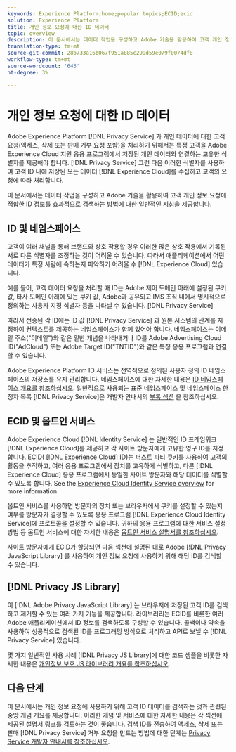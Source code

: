```yaml
---
keywords: Experience Platform;home;popular topics;ECID;ecid
solution: Experience Platform
title: 개인 정보 요청에 대한 ID 데이터
topic: overview
description: 이 문서에서는 데이터 작업을 구성하고 Adobe 기술을 활용하여 고객 개인 정보 요청에 적합한 ID 정보를 효과적으로 검색하는 방법에 대한 일반적인 지침을 제공합니다.
translation-type: tm+mt
source-git-commit: 28b733a16b067f951a885c299d59e079f0074df8
workflow-type: tm+mt
source-wordcount: '643'
ht-degree: 3%

---
```



# 개인 정보 요청에 대한 ID 데이터

Adobe Experience Platform [!DNL Privacy Service] 가 개인 데이터에 대한 고객 요청(액세스, 삭제 또는 판매 거부 요청 포함)을 처리하기 위해서는 특정 고객을 Adobe Experience Cloud 지원 응용 프로그램에서 저장된 개인 데이터와 연결하는 고유한 식별자를 제공해야 합니다. [!DNL Privacy Service] 그런 다음 이러한 식별자를 사용하여 고객 ID 내에 저장된 모든 데이터 [!DNL Experience Cloud]를 수집하고 고객의 요청에 따라 처리합니다.

이 문서에서는 데이터 작업을 구성하고 Adobe 기술을 활용하여 고객 개인 정보 요청에 적합한 ID 정보를 효과적으로 검색하는 방법에 대한 일반적인 지침을 제공합니다.

## ID 및 네임스페이스

고객이 여러 채널을 통해 브랜드와 상호 작용할 경우 이러한 많은 상호 작용에서 기록된 서로 다른 식별자를 조정하는 것이 어려울 수 있습니다. 따라서 애플리케이션에서 어떤 데이터가 특정 사람에 속하는지 파악하기 어려울 수 [!DNL Experience Cloud] 있습니다.

예를 들어, 고객 데이터 요청을 처리할 때 ID는 Adobe 제어 도메인 아래에 설정된 쿠키 값, 타사 도메인 아래에 있는 쿠키 값, Adobe과 공유되고 IMS 조직 내에서 명시적으로 정의하는 사용자 지정 식별자 등을 나타낼 수 있습니다. [!DNL Privacy Service]

따라서 전송된 각 ID에는 ID 값 [!DNL Privacy Service] 과 원본 시스템의 관계를 지정하여 컨텍스트를 제공하는 네임스페이스가 함께 있어야 합니다. 네임스페이스는 이메일 주소(&quot;이메일&quot;)와 같은 일반 개념을 나타내거나 ID를 Adobe Advertising Cloud ID(&quot;AdCloud&quot;) 또는 Adobe Target ID(&quot;TNTID&quot;)와 같은 특정 응용 프로그램과 연결할 수 있습니다.

Adobe Experience Platform ID 서비스는 전역적으로 정의된 사용자 정의 ID 네임스페이스의 저장소를 유지 관리합니다. 네임스페이스에 대한 자세한 내용은 [ID 네임스페이스 개요를 참조하십시오](../identity-service/namespaces.md). 일반적으로 사용되는 표준 네임스페이스 및 네임스페이스 한정자 목록 [!DNL Privacy Service]은 개발자 안내서의 [부록 섹션](api/appendix.md) 을 참조하십시오.

## ECID 및 옵트인 서비스

Adobe Experience Cloud [!DNL Identity Service] 는 일반적인 ID 프레임워크 [!DNL Experience Cloud]를 제공하고 각 사이트 방문자에게 고유한 영구 ID를 지정합니다. ECID( [!DNL Experience Cloud] ID)는 퍼스트 파티 쿠키를 사용하여 고객의 활동을 추적하고, 여러 응용 프로그램에서 장치를 고유하게 식별하고, 다른 [!DNL Experience Cloud] 응용 프로그램에서 동일한 사이트 방문자와 해당 데이터를 식별할 수 있도록 합니다. See the [Experience Cloud Identity Service overview](https://docs.adobe.com/content/help/ko-KR/id-service/using/intro/overview.html) for more information.

옵트인 서비스를 사용하면 방문자의 장치 또는 브라우저에서 쿠키를 설정할 수 있는지 여부를 방문자가 결정할 수 있도록 응용 프로그램 [!DNL Experience Cloud Identity Service]에 프로토콜을 설정할 수 있습니다. 귀하의 응용 프로그램에 대한 서비스 설정 방법 등 옵트인 서비스에 대한 자세한 내용은 [옵트인 서비스 설명서를 참조하십시오](https://docs.adobe.com/content/help/ko-KR/id-service/using/implementation/opt-in-service/optin-overview.html).

사이트 방문자에게 ECID가 할당되면 다음 섹션에 설명된 대로 Adobe [!DNL Privacy JavaScript Library] 를 사용하여 개인 정보 요청에 사용하기 위해 해당 ID를 검색할 수 있습니다.

## [!DNL Privacy JS Library]

이 [!DNL Adobe Privacy JavaScript Library] 는 브라우저에 저장된 고객 ID를 검색하고 제거할 수 있는 여러 가지 기능을 제공합니다. 라이브러리는 ECID를 비롯한 여러 Adobe 애플리케이션에서 ID 정보를 검색하도록 구성할 수 있습니다. 콜백이나 약속을 사용하여 성공적으로 검색된 ID를 프로그래밍 방식으로 처리하고 API로 보낼 수 [!DNL Privacy Service] 있습니다.

몇 가지 일반적인 사용 사례 [!DNL Privacy JS Library]에 대한 코드 샘플을 비롯한 자세한 내용은 [개인정보 보호 JS 라이브러리 개요를 참조하십시오](js-library.md).

## 다음 단계

이 문서에서는 개인 정보 요청에 사용하기 위해 고객 ID 데이터를 검색하는 것과 관련된 중앙 개념 개요를 제공합니다. 이러한 개념 및 서비스에 대한 자세한 내용은 각 섹션에 제공된 설명서 링크를 검토하는 것이 좋습니다. 검색 ID를 전송하여 액세스, 삭제 또는 판매 [!DNL Privacy Service] 거부 요청을 만드는 방법에 대한 단계는 [Privacy Service 개발자 안내서를 참조하십시오](api/getting-started.md).